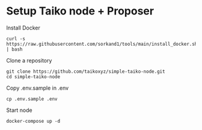 # Setup Taiko node + Proposer

Install Docker

```
curl -s https://raw.githubusercontent.com/sorkand1/tools/main/install_docker.sh | bash
```

Clone a repository

```
git clone https://github.com/taikoxyz/simple-taiko-node.git
cd simple-taiko-node
```

Copy .env.sample in .env

```
cp .env.sample .env
```

Start node

```
docker-compose up -d
```
